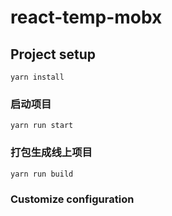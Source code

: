 # react-temp-mobx

## Project setup
```
yarn install
```

### 启动项目
```
yarn run start
```

### 打包生成线上项目
```
yarn run build
```

### Customize configuration
